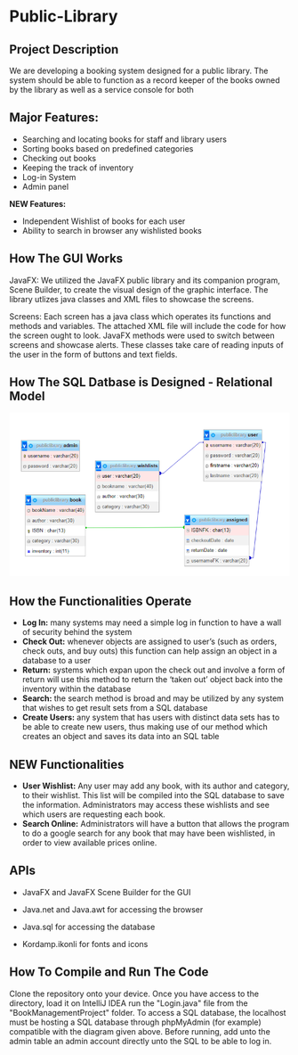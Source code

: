# Public-Library

<h2>Project Description</h2>
We are developing a booking system designed for a public library. The system should be able to function as a record keeper of the books owned by the library as well as a service console for both

<h2> Major Features:</h2>

- Searching and locating books for staff and library users
- Sorting books based on predefined categories
- Checking out books
- Keeping the track of inventory 
- Log-in System
- Admin panel

**NEW Features:**
- Independent Wishlist of books for each user
- Ability to search in browser any wishlisted books

<h2> How The GUI Works</h2>

JavaFX: We utilized the JavaFX public library and its companion program, Scene Builder, to create the visual design of the graphic interface. The library utlizes java classes and XML files to showcase the screens.

Screens: Each screen has a java class which operates its functions and methods and variables. The attached XML file will include the code for how the screen ought to look. JavaFX methods were used to switch between screens and showcase alerts. These classes take care of reading inputs of the user in the form of buttons and text fields.

<h2>How The SQL Datbase is Designed - Relational Model</h2>
<img width="949" alt="Screen Shot 2022-11-08 at 1 13 08 PM" src="https://github.com/Grssmn/Public-Library-Management-System/blob/main/SQL%20Image.png">

<h2>How the Functionalities Operate</h2>
<ul>
  <li><strong>Log In:</strong> many systems may need a simple log in function to have a wall of security behind the system</li>
  <li><strong>Check Out:</strong> whenever objects are assigned to user’s (such as orders, check outs, and buy outs) this function can help assign an object in a database to a user
</li>
  <li><strong>Return:</strong> systems which expan upon the check out and involve a form of return will use this method to return the ‘taken out’ object back into the inventory within the database
</li>
  <li><strong>Search:</strong> the search method is broad and may be utilized by any system that wishes to get result sets from a SQL database
</li>
  <li><strong>Create Users:</strong> any system that has users with distinct data sets has to be able to create new users, thus making use of our method which creates an object and saves its data into an SQL table
</li>
</ul>
<h2>NEW Functionalities</h2>
<ul>
  <li><strong>User Wishlist:</strong> Any user may add any book, with its author and category, to their wishlist. This list will be compiled into the SQL database to save the information. Administrators may access these wishlists and see which users are requesting each book.
</li>
  <li><strong>Search Online:</strong> Administrators will have a button that allows the program to do a google search for any book that may have been wishlisted, in order to view available prices online.
  </li>
</ul>

<h2> APIs </h2>

- JavaFX and JavaFX Scene Builder for the GUI

- Java.net and Java.awt for accessing the browser

- Java.sql for accessing the database

- Kordamp.ikonli for fonts and icons


<h2>How To Compile and Run The Code</h2>
Clone the repository onto your device. Once you have access to the directory, load it on IntelliJ IDEA run the "Login.java" file from the "BookManagementProject" folder. To access a SQL database, the localhost must be hosting a SQL database through phpMyAdmin (for example) compatible with the diagram given above. Before running, add unto the admin table an admin account directly unto the SQL to be able to log in.
